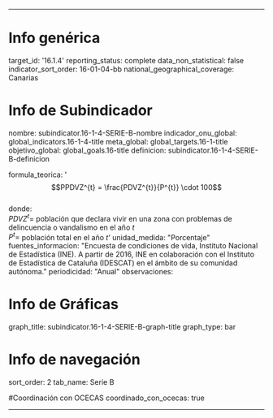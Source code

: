 ---

# Info genérica
target_id: '16.1.4'
reporting_status: complete
data_non_statistical: false
indicator_sort_order: 16-01-04-bb
national_geographical_coverage: Canarias

# Info de Subindicador
nombre: subindicator.16-1-4-SERIE-B-nombre
indicador_onu_global: global_indicators.16-1-4-title
meta_global: global_targets.16-1-title
objetivo_global: global_goals.16-title
definicion: subindicator.16-1-4-SERIE-B-definicion

formula_teorica: '$$PPDVZ^{t} = \frac{PDVZ^{t}}{P^{t}} \cdot 100$$ <br>
donde: <br>
$PDVZ^{t} =$ población que declara vivir en una zona con problemas de delincuencia o vandalismo en el año $t$ <br>
$P^{t} =$ población total en el año $t$'
unidad_medida: "Porcentaje"
fuentes_informacion: "Encuesta de condiciones de vida, Instituto Nacional de Estadística (INE). A partir de 2016, INE en colaboración con el Instituto de Estadística de Cataluña (IDESCAT) en el ámbito de su comunidad autónoma."
periodicidad: "Anual"
observaciones: 

# Info de Gráficas
graph_title: subindicator.16-1-4-SERIE-B-graph-title
graph_type: bar

# Info de navegación
sort_order: 2
tab_name: Serie B

#Coordinación con OCECAS
coordinado_con_ocecas: true

---
